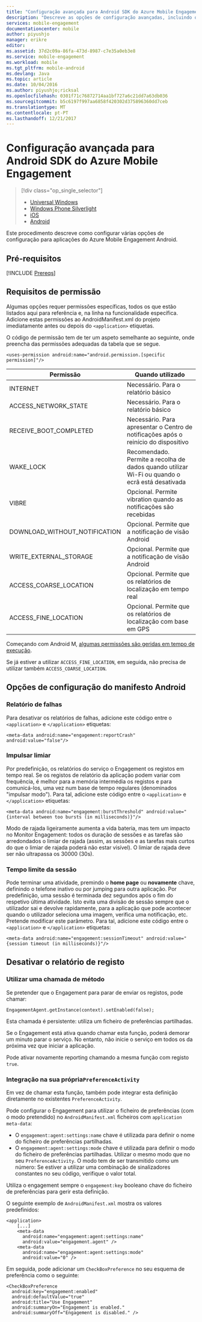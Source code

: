 ```yaml
---
title: "Configuração avançada para Android SDK do Azure Mobile Engagement"
description: "Descreve as opções de configuração avançadas, incluindo o manifesto do Android com o Azure Mobile Engagement Android SDK"
services: mobile-engagement
documentationcenter: mobile
author: piyushjo
manager: erikre
editor: 
ms.assetid: 37d2c09a-86fa-473d-8987-c7e35a0eb3e8
ms.service: mobile-engagement
ms.workload: mobile
ms.tgt_pltfrm: mobile-android
ms.devlang: Java
ms.topic: article
ms.date: 10/04/2016
ms.author: piyushjo;ricksal
ms.openlocfilehash: 0301f71c76872714aa1bf727a6c21dd7a63db036
ms.sourcegitcommit: b5c6197f997aa6858f420302d375896360dd7ceb
ms.translationtype: MT
ms.contentlocale: pt-PT
ms.lasthandoff: 12/21/2017
---
```

# <a name="advanced-configuration-for-azure-mobile-engagement-android-sdk"></a>Configuração avançada para Android SDK do Azure Mobile Engagement
> [!div class="op_single_selector"]
> * [Universal Windows](mobile-engagement-windows-store-advanced-configuration.md)
> * [Windows Phone Silverlight](mobile-engagement-windows-phone-integrate-engagement.md)
> * [iOS](mobile-engagement-ios-integrate-engagement.md)
> * [Android](mobile-engagement-android-advanced-configuration.md)
>
>

Este procedimento descreve como configurar várias opções de configuração para aplicações do Azure Mobile Engagement Android.

## <a name="prerequisites"></a>Pré-requisitos
[!INCLUDE [Prereqs](../../includes/mobile-engagement-android-prereqs.md)]

## <a name="permission-requirements"></a>Requisitos de permissão
Algumas opções requer permissões específicas, todos os que estão listados aqui para referência e, na linha na funcionalidade específica. Adicione estas permissões ao AndroidManifest.xml do projeto imediatamente antes ou depois do `<application>` etiquetas.

O código de permissão tem de ter um aspeto semelhante ao seguinte, onde preencha das permissões adequadas da tabela que se segue.

    <uses-permission android:name="android.permission.[specific permission]"/>


| Permissão | Quando utilizado |
| --- | --- |
| INTERNET |Necessário. Para o relatório básico |
| ACCESS_NETWORK_STATE |Necessário. Para o relatório básico |
| RECEIVE_BOOT_COMPLETED |Necessário. Para apresentar o Centro de notificações após o reinício do dispositivo |
| WAKE_LOCK |Recomendado. Permite a recolha de dados quando utilizar Wi-Fi ou quando o ecrã está desativada |
| VIBRE |Opcional. Permite vibration quando as notificações são recebidas |
| DOWNLOAD_WITHOUT_NOTIFICATION |Opcional. Permite que a notificação de visão Android |
| WRITE_EXTERNAL_STORAGE |Opcional. Permite que a notificação de visão Android |
| ACCESS_COARSE_LOCATION |Opcional. Permite que os relatórios de localização em tempo real |
| ACCESS_FINE_LOCATION |Opcional. Permite que os relatórios de localização com base em GPS |

Começando com Android M, [algumas permissões são geridas em tempo de execução](mobile-engagement-android-location-reporting.md#android-m-permissions).

Se já estiver a utilizar ``ACCESS_FINE_LOCATION``, em seguida, não precisa de utilizar também ``ACCESS_COARSE_LOCATION``.

## <a name="android-manifest-configuration-options"></a>Opções de configuração do manifesto Android
### <a name="crash-report"></a>Relatório de falhas
Para desativar os relatórios de falhas, adicione este código entre o `<application>` e `</application>` etiquetas:

    <meta-data android:name="engagement:reportCrash" android:value="false"/>

### <a name="burst-threshold"></a>Impulsar limiar
Por predefinição, os relatórios do serviço o Engagement os registos em tempo real. Se os registos de relatório da aplicação podem variar com frequência, é melhor para a memória intermédia os registos e para comunicá-los, uma vez num base de tempo regulares (denominados "impulsar modo"). Para tal, adicione este código entre o `<application>` e `</application>` etiquetas:

    <meta-data android:name="engagement:burstThreshold" android:value="{interval between too bursts (in milliseconds)}"/>

Modo de rajada ligeiramente aumenta a vida bateria, mas tem um impacto no Monitor Engagement: todos os duração de sessões e as tarefas são arredondados o limiar de rajada (assim, as sessões e as tarefas mais curtos do que o limiar de rajada poderá não estar visível). O limiar de rajada deve ser não ultrapassa os 30000 (30s).

### <a name="session-timeout"></a>Tempo limite da sessão
 Pode terminar uma atividade, premindo o **home page** ou **novamente** chave, definindo o telefone inativo ou por jumping para outra aplicação. Por predefinição, uma sessão é terminada dez segundos após o fim do respetivo última atividade. Isto evita uma divisão de sessão sempre que o utilizador sai e devolve rapidamente, para a aplicação que pode acontecer quando o utilizador seleciona uma imagem, verifica uma notificação, etc. Pretende modificar este parâmetro. Para tal, adicione este código entre o `<application>` e `</application>` etiquetas:

    <meta-data android:name="engagement:sessionTimeout" android:value="{session timeout (in milliseconds)}"/>

## <a name="disable-log-reporting"></a>Desativar o relatório de registo
### <a name="using-a-method-call"></a>Utilizar uma chamada de método
Se pretender que o Engagement para parar de enviar os registos, pode chamar:

    EngagementAgent.getInstance(context).setEnabled(false);

Esta chamada é persistente: utiliza um ficheiro de preferências partilhadas.

Se o Engagement está ativa quando chamar esta função, poderá demorar um minuto parar o serviço. No entanto, não inicie o serviço em todos os da próxima vez que iniciar a aplicação.

Pode ativar novamente reporting chamando a mesma função com registo `true`.

### <a name="integration-in-your-own-preferenceactivity"></a>Integração na sua própria`PreferenceActivity`
Em vez de chamar esta função, também pode integrar esta definição diretamente no existentes `PreferenceActivity`.

Pode configurar o Engagement para utilizar o ficheiro de preferências (com o modo pretendido) no `AndroidManifest.xml` ficheiros com `application meta-data`:

* O `engagement:agent:settings:name` chave é utilizada para definir o nome do ficheiro de preferências partilhadas.
* O `engagement:agent:settings:mode` chave é utilizada para definir o modo do ficheiro de preferências partilhadas. Utilizar o mesmo modo que no seu `PreferenceActivity`. O modo tem de ser transmitido como um número: Se estiver a utilizar uma combinação de sinalizadores constantes no seu código, verifique o valor total.

Utiliza o engagement sempre o `engagement:key` booleano chave do ficheiro de preferências para gerir esta definição.

O seguinte exemplo de `AndroidManifest.xml` mostra os valores predefinidos:

    <application>
        [...]
        <meta-data
          android:name="engagement:agent:settings:name"
          android:value="engagement.agent" />
        <meta-data
          android:name="engagement:agent:settings:mode"
          android:value="0" />

Em seguida, pode adicionar um `CheckBoxPreference` no seu esquema de preferência como o seguinte:

    <CheckBoxPreference
      android:key="engagement:enabled"
      android:defaultValue="true"
      android:title="Use Engagement"
      android:summaryOn="Engagement is enabled."
      android:summaryOff="Engagement is disabled." />
